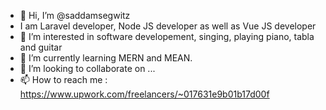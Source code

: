 - 👋 Hi, I’m @saddamsegwitz
- I am Laravel developer, Node JS developer as well as Vue JS developer
- 👀 I’m interested in software developement, singing, playing piano, tabla and guitar
- 🌱 I’m currently learning MERN and MEAN.
- 💞️ I’m looking to collaborate on ...
- 📫 How to reach me : https://www.upwork.com/freelancers/~017631e9b01b17d00f

<!---
saddamsegwitz/saddamsegwitz is a ✨ special ✨ repository because its `README.md` (this file) appears on your GitHub profile.
You can click the Preview link to take a look at your changes.
--->

